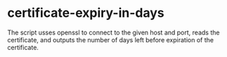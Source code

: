 # certificate-expiry-in-days

The script usses openssl to connect to the given host and port, reads the certificate, and outputs the number of days left before expiration of the certificate.
